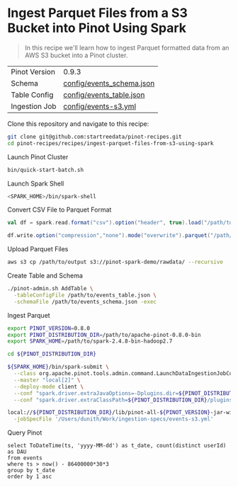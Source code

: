 # Ingest Parquet Files from a S3 Bucket into Pinot Using Spark

> In this recipe we'll learn how to ingest Parquet formatted data from an AWS S3 bucket into a Pinot cluster.

<table>
  <tr>
    <td>Pinot Version</td>
    <td>0.9.3</td>
  </tr>
  <tr>
    <td>Schema</td>
    <td><a href="config/events_schema.json">config/events_schema.json</a></td>
  </tr>
    <tr>
    <td>Table Config</td>
    <td><a href="config/events_table.json">config/events_table.json</a></td>
  </tr>
      <tr>
    <td>Ingestion Job</td>
    <td><a href="config/events-s3.yml">config/events-s3.yml</a></td>
  </tr>
</table>


Clone this repository and navigate to this recipe:

```bash
git clone git@github.com:startreedata/pinot-recipes.git
cd pinot-recipes/recipes/ingest-parquet-files-from-s3-using-spark
```

Launch Pinot Cluster

```bash
bin/quick-start-batch.sh
```

Launch Spark Shell

```bash
<SPARK_HOME>/bin/spark-shell
```

Convert CSV File to Parquet Format

```scala
val df = spark.read.format("csv").option("header", true).load("/path/to/events.csv")

df.write.option("compression","none").mode("overwrite").parquet("/path/to/output")
```

Upload Parquet Files


```bash
aws s3 cp /path/to/output s3://pinot-spark-demo/rawdata/ --recursive
```

Create Table and Schema

```bash
./pinot-admin.sh AddTable \
  -tableConfigFile /path/to/events_table.json \
  -schemaFile /path/to/events_schema.json -exec
```

Ingest Parquet

```bash
export PINOT_VERSION=0.8.0
export PINOT_DISTRIBUTION_DIR=/path/to/apache-pinot-0.8.0-bin
export SPARK_HOME=/path/to/spark-2.4.8-bin-hadoop2.7

cd ${PINOT_DISTRIBUTION_DIR}

${SPARK_HOME}/bin/spark-submit \
  --class org.apache.pinot.tools.admin.command.LaunchDataIngestionJobCommand \
  --master "local[2]" \
  --deploy-mode client \
  --conf "spark.driver.extraJavaOptions=-Dplugins.dir=${PINOT_DISTRIBUTION_DIR}/plugins -Dlog4j2.configurationFile=${PINOT_DISTRIBUTION_DIR}/conf/pinot-ingestion-job-log4j2.xml" \
  --conf "spark.driver.extraClassPath=${PINOT_DISTRIBUTION_DIR}/plugins/pinot-batch-ingestion/pinot-batch-ingestion-spark/pinot-batch-ingestion-spark-${PINOT_VERSION}-shaded.jar:${PINOT_DISTRIBUTION_DIR}/lib/pinot-all-${PINOT_VERSION}-jar-with-dependencies.jar:${PINOT_DISTRIBUTION_DIR}/plugins/pinot-file-system/pinot-s3/pinot-s3-${PINOT_VERSION}-shaded.jar:${PINOT_DISTRIBUTION_DIR}/plugins/pinot-input-format/pinot-parquet/pinot-parquet-${PINOT_VERSION}-shaded.jar:${PINOT_DISTRIBUTION_DIR}/plugins/pinot-file-system/pinot-hdfs/pinot-hdfs-${PINOT_VERSION}-shaded.jar" \

local://${PINOT_DISTRIBUTION_DIR}/lib/pinot-all-${PINOT_VERSION}-jar-with-dependencies.jar \
  -jobSpecFile '/Users/dunith/Work/ingestion-specs/events-s3.yml'
```

Query Pinot

```
select ToDateTime(ts, 'yyyy-MM-dd') as t_date, count(distinct userId) as DAU
from events
where ts > now() - 86400000*30*3
group by t_date
order by 1 asc
```
